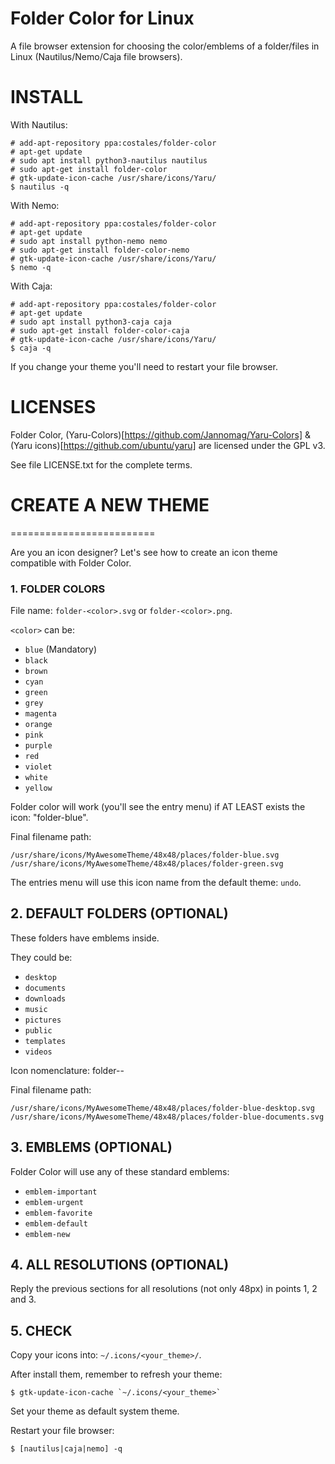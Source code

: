 # Folder Color for Linux

A file browser extension for choosing the color/emblems of a folder/files in Linux (Nautilus/Nemo/Caja file browsers).

# INSTALL

With Nautilus:

```
# add-apt-repository ppa:costales/folder-color
# apt-get update
# sudo apt install python3-nautilus nautilus
# sudo apt-get install folder-color
# gtk-update-icon-cache /usr/share/icons/Yaru/
$ nautilus -q
```

With Nemo:

```
# add-apt-repository ppa:costales/folder-color
# apt-get update
# sudo apt install python-nemo nemo
# sudo apt-get install folder-color-nemo
# gtk-update-icon-cache /usr/share/icons/Yaru/
$ nemo -q
```

With Caja:

```
# add-apt-repository ppa:costales/folder-color
# apt-get update
# sudo apt install python3-caja caja
# sudo apt-get install folder-color-caja
# gtk-update-icon-cache /usr/share/icons/Yaru/
$ caja -q
```

If you change your theme you'll need to restart your file browser.

# LICENSES

Folder Color, (Yaru-Colors)[https://github.com/Jannomag/Yaru-Colors] & (Yaru icons)[https://github.com/ubuntu/yaru] are licensed under the GPL v3.

See file LICENSE.txt for the complete terms.


# CREATE A NEW THEME
=========================

Are you an icon designer? Let's see how to create an icon theme compatible with Folder Color.

### 1. FOLDER COLORS

File name: `folder-<color>.svg` or `folder-<color>.png`.

`<color>` can be:

 * `blue` (Mandatory)
 * `black`
 * `brown`
 * `cyan`
 * `green`
 * `grey`
 * `magenta`
 * `orange`
 * `pink`
 * `purple`
 * `red`
 * `violet`
 * `white`
 * `yellow`

Folder color will work (you'll see the entry menu) if AT LEAST exists the icon: "folder-blue".

Final filename path:

```
/usr/share/icons/MyAwesomeTheme/48x48/places/folder-blue.svg
/usr/share/icons/MyAwesomeTheme/48x48/places/folder-green.svg
```

The entries menu will use this icon name from the default theme: `undo`.


## 2. DEFAULT FOLDERS (OPTIONAL)

These folders have emblems inside.

They could be:

 * `desktop`
 * `documents`
 * `downloads`
 * `music`
 * `pictures`
 * `public`
 * `templates`
 * `videos`

Icon nomenclature: folder-<color>-<emblem>

Final filename path:

```
/usr/share/icons/MyAwesomeTheme/48x48/places/folder-blue-desktop.svg
/usr/share/icons/MyAwesomeTheme/48x48/places/folder-blue-documents.svg
```


## 3. EMBLEMS (OPTIONAL)

Folder Color will use any of these standard emblems:

 * `emblem-important`
 * `emblem-urgent`
 * `emblem-favorite`
 * `emblem-default`
 * `emblem-new`

## 4. ALL RESOLUTIONS (OPTIONAL)

Reply the previous sections for all resolutions (not only 48px) in points 1, 2 and 3.


## 5. CHECK

Copy your icons into: `~/.icons/<your_theme>/`.

After install them, remember to refresh your theme:

```
$ gtk-update-icon-cache `~/.icons/<your_theme>`
```

Set your theme as default system theme.

Restart your file browser:

```
$ [nautilus|caja|nemo] -q
```

